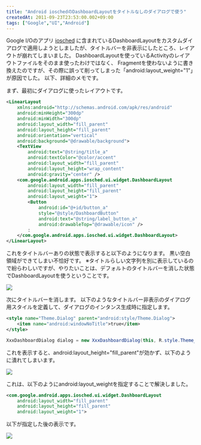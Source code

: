 ```yaml
---
title: "Android ioschedのDashboardLayoutをタイトルなしのダイアログで使う"
createdAt: 2011-09-23T23:53:00.002+09:00
tags: ["Google","UI","Android"]
---
```

Google I/Oのアプリ [iosched](http://code.google.com/p/iosched/) に含まれているDashboardLayoutをカスタムダイアログで適用しようとしましたが、タイトルバーを非表示にしたところ、レイアウトが崩れてしまいました。
DashboardLayoutを使っているActivityのレイアウトファイルをそのまま使ったわけではなく、 Fragmentを使わないように書き換えたのですが、その際に誤って削ってしまった「android:layout\_weight="1"」が原因でした。
以下、詳細のメモです。
<!--more-->
まず、最初にダイアログに使ったレイアウトです。

```xml
<LinearLayout
    xmlns:android="http://schemas.android.com/apk/res/android"
    android:minHeight="300dp"
    android:minWidth="300dp"
    android:layout_width="fill_parent"
    android:layout_height="fill_parent"
    android:orientation="vertical"
    android:background="@drawable/background">
    <TextView
        android:text="@string/title_a"
        android:textColor="@color/accent"
        android:layout_width="fill_parent"
        android:layout_height="wrap_content"
        android:gravity="center" />
    <com.google.android.apps.iosched.ui.widget.DashboardLayout
        android:layout_width="fill_parent"
        android:layout_height="fill_parent"
        android:layout_weight="1">
        <Button
            android:id="@+id/button_a"
            style="@style/DashboardButton"
            android:text="@string/label_button_a"
            android:drawableTop="@drawable/icon" />
        :
    </com.google.android.apps.iosched.ui.widget.DashboardLayout>
</LinearLayout>
```

これをタイトルバーありの状態で表示すると以下のようになります。
黒い空白領域ができてしまい不恰好です。
※タイトルらしい文字列を別に表示しているので紛らわしいですが、やりたいことは、デフォルトのタイトルバーを消した状態でDashboardLayoutを使うということです。

[![](http://2.bp.blogspot.com/-JVUDMqILuUg/TnyZm-n0heI/AAAAAAAAGtU/kPagwUu48Ok/s320/device-2011-09-23-232557.png)](http://2.bp.blogspot.com/-JVUDMqILuUg/TnyZm-n0heI/AAAAAAAAGtU/kPagwUu48Ok/s1600/device-2011-09-23-232557.png)

次にタイトルバーを消します。
以下のようなタイトルバー非表示のダイアログ用スタイルを定義して、ダイアログのインタンス生成時に指定します。

```xml
<style name="Theme.Dialog" parent="android:style/Theme.Dialog">
    <item name="android:windowNoTitle">true</item>
</style>
```

```java
XxxDashboardDialog dialog = new XxxDashboardDialog(this, R.style.Theme_Dialog);
```

これを表示すると、android:layout\_height="fill\_parent"が効かず、以下のように潰れてしまいます。

[![](http://1.bp.blogspot.com/-bdLPLaMgw-o/TnyapV_JiAI/AAAAAAAAGtY/mQn1zYVj9uw/s320/device-2011-09-23-232846.png)](http://1.bp.blogspot.com/-bdLPLaMgw-o/TnyapV_JiAI/AAAAAAAAGtY/mQn1zYVj9uw/s1600/device-2011-09-23-232846.png)

これは、以下のようにandroid:layout\_weightを指定することで解決しました。

```xml
<com.google.android.apps.iosched.ui.widget.DashboardLayout
    android:layout_width="fill_parent"
    android:layout_height="fill_parent"
    android:layout_weight="1">
```

以下が指定した後の表示です。

[![](http://1.bp.blogspot.com/-0H72U21_BaI/TnybppyXiNI/AAAAAAAAGtc/WIJY273v7uw/s320/device-2011-09-23-233009.png)](http://1.bp.blogspot.com/-0H72U21_BaI/TnybppyXiNI/AAAAAAAAGtc/WIJY273v7uw/s1600/device-2011-09-23-233009.png)
